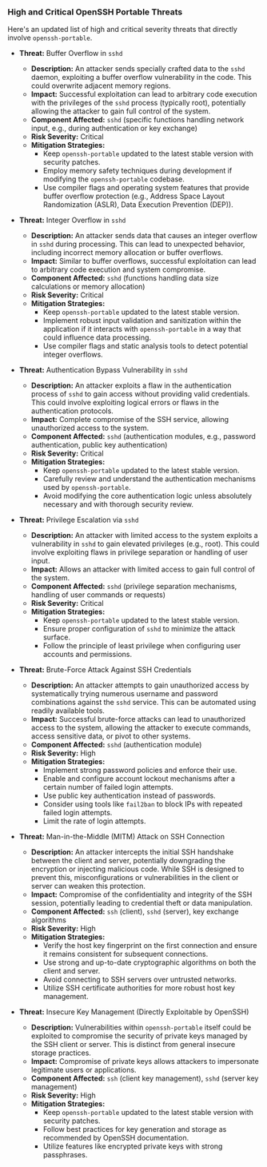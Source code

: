 ### High and Critical OpenSSH Portable Threats

Here's an updated list of high and critical severity threats that directly involve `openssh-portable`.

*   **Threat:** Buffer Overflow in `sshd`
    *   **Description:** An attacker sends specially crafted data to the `sshd` daemon, exploiting a buffer overflow vulnerability in the code. This could overwrite adjacent memory regions.
    *   **Impact:** Successful exploitation can lead to arbitrary code execution with the privileges of the `sshd` process (typically root), potentially allowing the attacker to gain full control of the system.
    *   **Component Affected:** `sshd` (specific functions handling network input, e.g., during authentication or key exchange)
    *   **Risk Severity:** Critical
    *   **Mitigation Strategies:**
        *   Keep `openssh-portable` updated to the latest stable version with security patches.
        *   Employ memory safety techniques during development if modifying the `openssh-portable` codebase.
        *   Use compiler flags and operating system features that provide buffer overflow protection (e.g., Address Space Layout Randomization (ASLR), Data Execution Prevention (DEP)).

*   **Threat:** Integer Overflow in `sshd`
    *   **Description:** An attacker sends data that causes an integer overflow in `sshd` during processing. This can lead to unexpected behavior, including incorrect memory allocation or buffer overflows.
    *   **Impact:**  Similar to buffer overflows, successful exploitation can lead to arbitrary code execution and system compromise.
    *   **Component Affected:** `sshd` (functions handling data size calculations or memory allocation)
    *   **Risk Severity:** Critical
    *   **Mitigation Strategies:**
        *   Keep `openssh-portable` updated to the latest stable version.
        *   Implement robust input validation and sanitization within the application if it interacts with `openssh-portable` in a way that could influence data processing.
        *   Use compiler flags and static analysis tools to detect potential integer overflows.

*   **Threat:** Authentication Bypass Vulnerability in `sshd`
    *   **Description:** An attacker exploits a flaw in the authentication process of `sshd` to gain access without providing valid credentials. This could involve exploiting logical errors or flaws in the authentication protocols.
    *   **Impact:**  Complete compromise of the SSH service, allowing unauthorized access to the system.
    *   **Component Affected:** `sshd` (authentication modules, e.g., password authentication, public key authentication)
    *   **Risk Severity:** Critical
    *   **Mitigation Strategies:**
        *   Keep `openssh-portable` updated to the latest stable version.
        *   Carefully review and understand the authentication mechanisms used by `openssh-portable`.
        *   Avoid modifying the core authentication logic unless absolutely necessary and with thorough security review.

*   **Threat:** Privilege Escalation via `sshd`
    *   **Description:** An attacker with limited access to the system exploits a vulnerability in `sshd` to gain elevated privileges (e.g., root). This could involve exploiting flaws in privilege separation or handling of user input.
    *   **Impact:**  Allows an attacker with limited access to gain full control of the system.
    *   **Component Affected:** `sshd` (privilege separation mechanisms, handling of user commands or requests)
    *   **Risk Severity:** Critical
    *   **Mitigation Strategies:**
        *   Keep `openssh-portable` updated to the latest stable version.
        *   Ensure proper configuration of `sshd` to minimize the attack surface.
        *   Follow the principle of least privilege when configuring user accounts and permissions.

*   **Threat:** Brute-Force Attack Against SSH Credentials
    *   **Description:** An attacker attempts to gain unauthorized access by systematically trying numerous username and password combinations against the `sshd` service. This can be automated using readily available tools.
    *   **Impact:** Successful brute-force attacks can lead to unauthorized access to the system, allowing the attacker to execute commands, access sensitive data, or pivot to other systems.
    *   **Component Affected:** `sshd` (authentication module)
    *   **Risk Severity:** High
    *   **Mitigation Strategies:**
        *   Implement strong password policies and enforce their use.
        *   Enable and configure account lockout mechanisms after a certain number of failed login attempts.
        *   Use public key authentication instead of passwords.
        *   Consider using tools like `fail2ban` to block IPs with repeated failed login attempts.
        *   Limit the rate of login attempts.

*   **Threat:** Man-in-the-Middle (MITM) Attack on SSH Connection
    *   **Description:** An attacker intercepts the initial SSH handshake between the client and server, potentially downgrading the encryption or injecting malicious code. While SSH is designed to prevent this, misconfigurations or vulnerabilities in the client or server can weaken this protection.
    *   **Impact:**  Compromise of the confidentiality and integrity of the SSH session, potentially leading to credential theft or data manipulation.
    *   **Component Affected:** `ssh` (client), `sshd` (server), key exchange algorithms
    *   **Risk Severity:** High
    *   **Mitigation Strategies:**
        *   Verify the host key fingerprint on the first connection and ensure it remains consistent for subsequent connections.
        *   Use strong and up-to-date cryptographic algorithms on both the client and server.
        *   Avoid connecting to SSH servers over untrusted networks.
        *   Utilize SSH certificate authorities for more robust host key management.

*   **Threat:** Insecure Key Management (Directly Exploitable by OpenSSH)
    *   **Description:**  Vulnerabilities within `openssh-portable` itself could be exploited to compromise the security of private keys managed by the SSH client or server. This is distinct from general insecure storage practices.
    *   **Impact:**  Compromise of private keys allows attackers to impersonate legitimate users or applications.
    *   **Component Affected:** `ssh` (client key management), `sshd` (server key management)
    *   **Risk Severity:** High
    *   **Mitigation Strategies:**
        *   Keep `openssh-portable` updated to the latest stable version with security patches.
        *   Follow best practices for key generation and storage as recommended by OpenSSH documentation.
        *   Utilize features like encrypted private keys with strong passphrases.